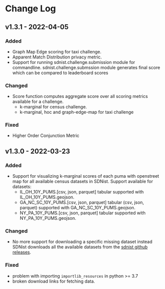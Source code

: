 # Change Log

## v1.3.1 - 2022-04-05

### Added
* Graph Map Edge scoring for taxi challenge.
* Apparent Match Distribution privacy metric.
* Support for running sdnist.challenge.submission module
for commandline. sdnist.challenge.submssion module generates
final score which can be compared to leaderboard scores

### Changed

* Score function computes aggregate score over all scoring metrics
available for a challenge.
  * k-marginal for census challenge.
  * k-marginal, hoc and graph-edge-map for taxi challenge

### Fixed
* Higher Order Conjunction Metric

## v1.3.0 - 2022-03-23

### Added
* Support for visualizing k-marginal scores of each puma with openstreet map for all available census datasets in SDNist. Support available for datasets:
  * IL_OH_10Y_PUMS.[csv, json, parquet] tabular supported with IL_OH_10Y_PUMS.geojson.
  * GA_NC_SC_10Y_PUMS.[csv, json, parquet] tabular (csv, json, parquet) supported with GA_NC_SC_10Y_PUMS.geojson.
  * NY_PA_10Y_PUMS.[csv, json, parquet] tabular supported with NY_PA_10Y_PUMS.geojson.

### Changed
* No more support for downloading a specific missing dataset instead SDNist downloads all the available datasets from the [sdnist github releases](https://github.com/usnistgov/SDNist/releases).

### Fixed
* problem with importing `importlib_resources` in python >= 3.7
* broken download links for fetching data.